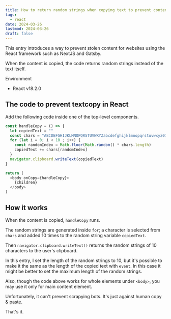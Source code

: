 ```yaml
---
title: How to return random strings when copying text to prevent content theft in React
tags:
  - react
date: 2024-03-26
lastmod: 2024-03-26
draft: false
---
```


This entry introduces a way to prevent stolen content for websites using the React framework such as NextJS and Gatsby.

When the content is copied, the code returns random strings instead of the text itself.

Environment

- React v18.2.0

## The code to prevent textcopy in React

Add the following code inside one of the top-level components.

```js
const handleCopy = () => {
  let copiedText = ""
  const chars = "ABCDEFGHIJKLMNOPQRSTUVWXYZabcdefghijklmnopqrstuvwxyz0123456789@#$%^&*()"
  for (let i = 0; i < 10 ; i++) {
    const randomIndex = Math.floor(Math.random() * chars.length)
    copiedText += chars[randomIndex]
  }
  navigator.clipboard.writeText(copiedText)
}

return (
  <body onCopy={handleCopy}>
    {children}
  </body>
)
```

## How it works

When the content is copied, `handleCopy` runs.

The random strings are generated inside `for`; a character is selected from `chars` and added 10 times to the random string variable `copiedText`.

Then `navigator.clipboard.writeText()` returns the random strings of 10 characters to the user's clipboard.

In this entry, I set the length of the random strings to 10, but it's possible to make it the same as the length of the copied text with `event`. In this case it might be better to set the maximum length of the random strings.

Also, though the code above works for whole elements under `<body>`, you may use it only for main content element.

Unfortunately, it can't prevent scrapying bots. It's just against human copy & paste.

That's it.